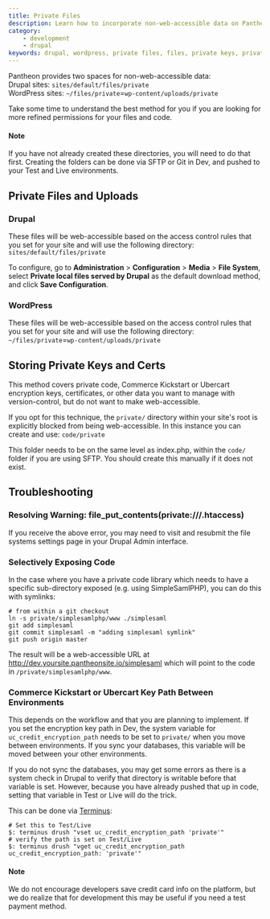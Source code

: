 ```yaml
---
title: Private Files
description: Learn how to incorporate non-web-accessible data on Pantheon's platform.
category:
    - development
    - drupal
keywords: drupal, wordpress, private files, files, private keys, private
---
```

Pantheon provides two spaces for non-web-accessible data:   
Drupal sites: `sites/default/files/private`   
WordPress sites: `~/files/private`=`wp-content/uploads/private`

Take some time to understand the best method for you if you are looking for more refined permissions for your files and code.
<div class="alert alert-info" role="alert">
<h4>Note</h4>
If you have not already created these directories, you will need to do that first. Creating the folders can be done via SFTP or Git in Dev, and pushed to your Test and Live environments.</div>

## Private Files and Uploads
### Drupal

These files will be web-accessible based on the access control rules that you set for your site and will use the following directory: `sites/default/files/private`

To configure, go to **Administration** > **Configuration** > **Media** > **File System**, select **Private local files served by Drupal** as the default download method, and click **Save Configuration**.

### WordPress
These files will be web-accessible based on the access control rules that you set for your site and will use the following directory: `~/files/private`=`wp-content/uploads/private`

## Storing Private Keys and Certs

This method covers private code, Commerce Kickstart or Ubercart encryption keys, certificates, or other data you want to manage with version-control, but do not want to make web-accessible.

If you opt for this technique, the `private/` directory within your site's root is explicitly blocked from being web-accessible. In this instance you can create and use: `code/private`

This folder needs to be on the same level as index.php, within the `code/` folder if you are using SFTP. You should create this manually if it does not exist.

## Troubleshooting

### Resolving Warning: file_put_contents(private:///.htaccess)

If you receive the above error, you may need to visit and resubmit the file systems settings page in your Drupal Admin interface.

### Selectively Exposing Code

In the case where you have a private code library which needs to have a specific sub-directory exposed (e.g. using SimpleSamlPHP), you can do this with symlinks:

    # from within a git checkout
    ln -s private/simplesamlphp/www ./simplesaml
    git add simplesaml
    git commit simplesaml -m "adding simplesaml symlink"
    git push origin master

The result will be a web-accessible URL at http://dev.yoursite.pantheonsite.io/simplesaml which will point to the code in `/private/simplesamlphp/www`.

### Commerce Kickstart or Ubercart Key Path Between Environments

This depends on the workflow and that you are planning to implement. If you set the encryption key path in Dev, the system variable for `uc_credit_encryption_path` needs to be set to `private/` when you move between environments. If you sync your databases, this variable will be moved between your other environments.

If you do not sync the databases, you may get some errors as there is a system check in Drupal to verify that directory is writable before that variable is set. However, because you have already pushed that up in code, setting that variable in Test or Live will do the trick.

This can be done via [Terminus](/docs/articles/local/cli/):

```nohighlight
# Set this to Test/Live
$: terminus drush "vset uc_credit_encryption_path 'private'"
# verify the path is set on Test/Live
$: terminus drush "vget uc_credit_encryption_path
uc_credit_encryption_path: 'private'"
```

<div class="alert alert-info" role="alert">
<h4>Note</h4>
We do not encourage developers save credit card info on the platform, but we do realize that for development this may be useful if you need a test payment method.
</div>
